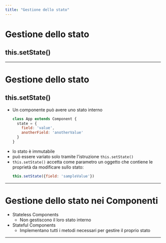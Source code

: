 ```yaml
---
title: "Gestione dello stato"
---
```


# Gestione dello stato
## this.setState()

---

<div class="row">
<div class="col-6 align-self-center">

# Gestione dello stato
## this.setState()

</div>
<div class="col-6 text-left">

* Un componente può avere uno stato interno
  ```javascript
  class App extends Component {
    state = {
      field: 'value',
      anotherField: 'anotherValue'
    }
  }
  ```
* lo stato è immutabile
* può essere variato solo tramite l'istruzione `this.setState()`
* `this.setState()` accetta come parametro un oggetto che contiene le proprietà da modificare sullo stato:
  ```javascript
  this.setState({field: 'sampleValue'})
  ```
</div>
</div>

---

<div class="row">
<div class="col-6 align-self-center">

# Gestione dello stato nei Componenti

</div>
<div class="col-6 text-left">

* Stateless Components
  * Non gestiscono il loro stato interno
* Stateful Components
  * Implementano tutti i metodi necessari per gestire il proprio stato
</div>
</div>

---
